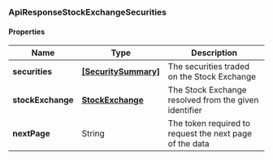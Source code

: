 
[//]: # (CLASS:ApiResponseStockExchangeSecurities)

[//]: # (KIND:object)

### ApiResponseStockExchangeSecurities

#### Properties

[//]: # (START_DEFINITION)

Name | Type | Description
------------ | ------------- | -------------
**securities** | [**[SecuritySummary]**](SecuritySummary.md) | The securities traded on the Stock Exchange &nbsp;
**stockExchange** | [**StockExchange**](StockExchange.md) | The Stock Exchange resolved from the given identifier &nbsp;
**nextPage** | String | The token required to request the next page of the data &nbsp;

[//]: # (END_DEFINITION)


[//]: # (CONTAINED_CLASS:SecuritySummary)


[//]: # (CONTAINED_CLASS:StockExchange)





